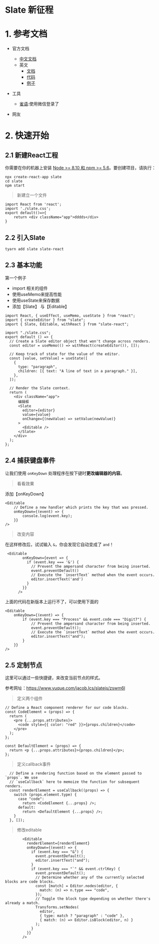 # Slate 新征程



# 1. 参考文档

* 官方文档

  * [中文文档](https://www.yuque.com/jacob.lcs/slatejs/uazemv)
  * 英文
    * [文档](https://docs.slatejs.org/)
    * [代码](https://github.com/ianstormtaylor/slate)
    * [例子](https://www.slatejs.org/examples/richtext)

* 工具

  * [雀语](https://www.yuque.com/):使用微信登录了

* 网友

  





# 2. 快速开始



## 2.1 新建React工程

你需要在你的机器上安装 [Node >= 8.10 和 npm >= 5.6](https://nodejs.org/en/)。要创建项目，请执行：

```shell
npx create-react-app slate
cd slate
npm start
```



> 新建立一个文件

```tsx
import React from 'react';
import './slate.css';
export default()=>{
    return <div className="app">dddds</div>
}
```





## 2.2 引入Slate



```shell
tyarn add slate slate-react
```



## 2.3 基本功能

第一个例子

* import 相关的组件
* 使用useMemo来提高性能
* 使用useState来保存数据
* 添加【Slate】 与【Editable】

```tsx
import React, { useEffect, useMemo, useState } from "react";
import { createEditor } from "slate";
import { Slate, Editable, withReact } from "slate-react";

import "./slate.css";
export default () => {
  // Create a Slate editor object that won't change across renders.
  const editor = useMemo(() => withReact(createEditor()), []);

  // Keep track of state for the value of the editor.
  const [value, setValue] = useState([
    {
      type: "paragraph",
      children: [{ text: "A line of text in a paragraph." }],
    },
  ]);

  // Render the Slate context.
  return (
    <div className="app">
      编辑框
      <Slate
        editor={editor}
        value={value}
        onChange={(newValue) => setValue(newValue)}
      >
        <Editable />
      </Slate>
    </div>
  );
};

```



## 2.4 捕获键盘事件

让我们使用 `onKeyDown` 处理程序在按下键时**更改编辑器的内容**。

> 看看效果

 添加【onKeyDown】

```tsx
<Editable
    // Define a new handler which prints the key that was pressed.
    onKeyDown={(event) => {
        console.log(event.key);
    }}
/>
```



> 改变内容

在这样修改后，试试输入 `&`，你会发现它自动变成了 `and`！

```tsx
 <Editable
        onKeyDown={event => {
          if (event.key === '&') {
            // Prevent the ampersand character from being inserted.
            event.preventDefault()
            // Execute the `insertText` method when the event occurs.
            editor.insertText('and')
          }
        }}
      />
```

上面的代码在新版本上运行不了，可以使用下面的

```tsx
<Editable
    onKeyDown={(event) => {
        if (event.key === "Process" && event.code === "Digit7") {
            // Prevent the ampersand character from being inserted.
            event.preventDefault();
            // Execute the `insertText` method when the event occurs.
            editor.insertText("and");
        }
    }}
/>
```





## 2.5 定制节点

这里可以通过一些快捷键，来改变当前节点的样式。

参考网址：https://www.yuque.com/jacob.lcs/slatejs/zswm6l



> 定义两个组件

```tsx
// Define a React component renderer for our code blocks.
const CodeElement = (props) => {
  return (
    <pre {...props.attributes}>
      <code style={{ color: "red" }}>{props.children}</code>
    </pre>
  );
};

const DefaultElement = (props) => {
  return <p {...props.attributes}>{props.children}</p>;
};

```



> 定义callback事件

```tsx
  // Define a rendering function based on the element passed to `props`. We use
  // `useCallback` here to memoize the function for subsequent renders.
  const renderElement = useCallback((props) => {
    switch (props.element.type) {
      case "code":
        return <CodeElement {...props} />;
      default:
        return <DefaultElement {...props} />;
    }
  }, []);
```



> 修改editable

```tsx
        <Editable
          renderElement={renderElement}
          onKeyDown={(event) => {
            if (event.key === "&") {
              event.preventDefault();
              editor.insertText("and");
            }
            if (event.key === "`" && event.ctrlKey) {
              event.preventDefault();
              // Determine whether any of the currently selected blocks are code blocks.
              const [match] = Editor.nodes(editor, {
                match: (n) => n.type === "code",
              });
              // Toggle the block type depending on whether there's already a match.
              Transforms.setNodes(
                editor,
                { type: match ? "paragraph" : "code" },
                { match: (n) => Editor.isBlock(editor, n) }
              );
            }
          }}
        />
```

